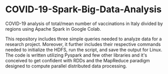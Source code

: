 # COVID-19-Spark-Big-Data-Analysis
COVID-19 analysis of total/mean number of vaccinations in Italy divided by regions using Apache Spark in Google Colab.

This repository includes three simple queries needed to analyze data for a research project. Moreover, it further includes their respective commands needed to initialize the HDFS, run the script, and save the output for Linux. The code is written utilizing Pyspark and few other libraries and it's conceived to get confident with RDDs and the MapReduce paradigm designed to compute parallel distributed data processing.
